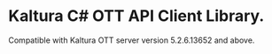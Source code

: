 # Kaltura C# OTT API Client Library.
Compatible with Kaltura OTT server version 5.2.6.13652 and above.
